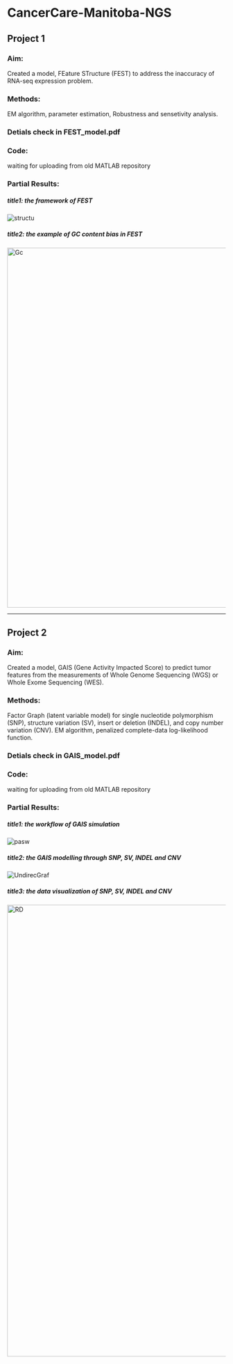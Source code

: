 # CancerCare-Manitoba-NGS


## Project 1
### Aim:  
Created a model, FEature STructure (FEST) to address the inaccuracy of RNA-seq expression problem.
### Methods:  
EM algorithm, parameter estimation, Robustness and sensetivity analysis.
### Detials check in FEST_model.pdf
### Code:  
waiting for uploading from old MATLAB repository
### Partial Results:   
##### title1: the framework of FEST  
![structu](https://github.com/btbbtzhang/CancerCare-Manitoba-NGS/assets/34163897/a598053e-3b00-4ca0-aacc-d734e34aaa68)

##### title2: the example of GC content bias in FEST  
<img width="827" alt="Gc" src="https://github.com/btbbtzhang/CancerCare-Manitoba-NGS/assets/34163897/1a8c76ed-1e3c-404a-8bc3-843b735f11e7">



___________________________________________________________________________________________________________________________________________________________________________________________________________________________________________________
## Project 2
### Aim:  
Created a model, GAIS (Gene Activity Impacted Score) to predict tumor features from the measurements of Whole Genome Sequencing (WGS) or Whole Exome Sequencing (WES).
### Methods:  
Factor Graph (latent variable model) for single nucleotide polymorphism (SNP), structure variation (SV), insert or deletion (INDEL), and copy number variation (CNV). EM algorithm, penalized complete-data log-likelihood function.
### Detials check in GAIS_model.pdf
### Code:  
waiting for uploading from old MATLAB repository  


### Partial Results:  
##### title1: the workflow of GAIS simulation  
![pasw](https://github.com/btbbtzhang/CancerCare-Manitoba-NGS/assets/34163897/220396f0-0e89-4022-9efb-7f9ec7032454)

##### title2: the GAIS modelling through SNP, SV, INDEL and CNV  
![UndirecGraf](https://github.com/btbbtzhang/CancerCare-Manitoba-NGS/assets/34163897/d90da002-fa55-4ebf-af00-93f7a90b5f8b)

##### title3: the data visualization of SNP, SV, INDEL and CNV  
<img width="1038" alt="RD" src="https://github.com/btbbtzhang/CancerCare-Manitoba-NGS/assets/34163897/dfb887f3-8283-48fa-94f0-44e6660d1154">

